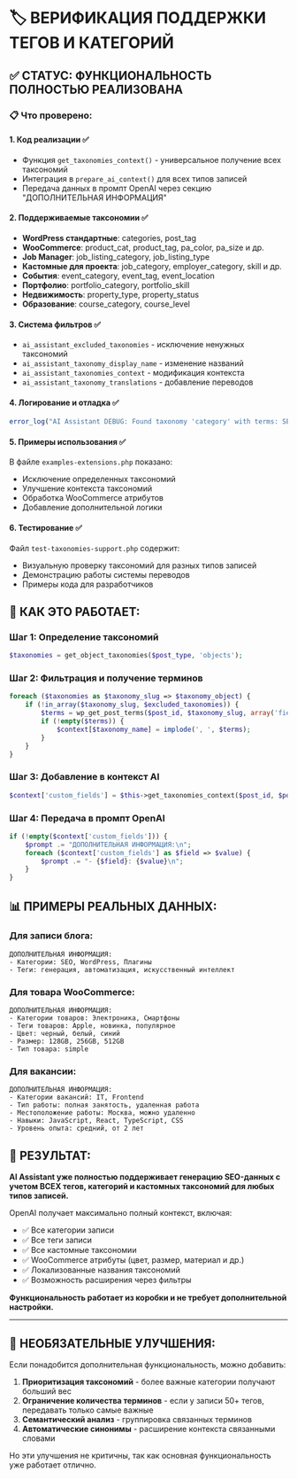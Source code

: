 # 🏷️ ВЕРИФИКАЦИЯ ПОДДЕРЖКИ ТЕГОВ И КАТЕГОРИЙ

## ✅ СТАТУС: ФУНКЦИОНАЛЬНОСТЬ ПОЛНОСТЬЮ РЕАЛИЗОВАНА

### 📋 Что проверено:

#### 1. **Код реализации** ✅
- Функция `get_taxonomies_context()` - универсальное получение всех таксономий
- Интеграция в `prepare_ai_context()` для всех типов записей
- Передача данных в промпт OpenAI через секцию "ДОПОЛНИТЕЛЬНАЯ ИНФОРМАЦИЯ"

#### 2. **Поддерживаемые таксономии** ✅
- **WordPress стандартные**: categories, post_tag
- **WooCommerce**: product_cat, product_tag, pa_color, pa_size и др.
- **Job Manager**: job_listing_category, job_listing_type
- **Кастомные для проекта**: job_category, employer_category, skill и др.
- **События**: event_category, event_tag, event_location
- **Портфолио**: portfolio_category, portfolio_skill
- **Недвижимость**: property_type, property_status
- **Образование**: course_category, course_level

#### 3. **Система фильтров** ✅
- `ai_assistant_excluded_taxonomies` - исключение ненужных таксономий
- `ai_assistant_taxonomy_display_name` - изменение названий
- `ai_assistant_taxonomies_context` - модификация контекста
- `ai_assistant_taxonomy_translations` - добавление переводов

#### 4. **Логирование и отладка** ✅
```php
error_log("AI Assistant DEBUG: Found taxonomy 'category' with terms: SEO, WordPress | Data: {\"post_id\":123,\"post_type\":\"post\",\"taxonomy\":\"category\",\"terms_count\":2}");
```

#### 5. **Примеры использования** ✅
В файле `examples-extensions.php` показано:
- Исключение определенных таксономий
- Улучшение контекста таксономий
- Обработка WooCommerce атрибутов
- Добавление дополнительной логики

#### 6. **Тестирование** ✅
Файл `test-taxonomies-support.php` содержит:
- Визуальную проверку таксономий для разных типов записей
- Демонстрацию работы системы переводов
- Примеры кода для разработчиков

## 🔄 КАК ЭТО РАБОТАЕТ:

### Шаг 1: Определение таксономий
```php
$taxonomies = get_object_taxonomies($post_type, 'objects');
```

### Шаг 2: Фильтрация и получение терминов
```php
foreach ($taxonomies as $taxonomy_slug => $taxonomy_object) {
    if (!in_array($taxonomy_slug, $excluded_taxonomies)) {
        $terms = wp_get_post_terms($post_id, $taxonomy_slug, array('fields' => 'names'));
        if (!empty($terms)) {
            $context[$taxonomy_name] = implode(', ', $terms);
        }
    }
}
```

### Шаг 3: Добавление в контекст AI
```php
$context['custom_fields'] = $this->get_taxonomies_context($post_id, $post_type);
```

### Шаг 4: Передача в промпт OpenAI
```php
if (!empty($context['custom_fields'])) {
    $prompt .= "ДОПОЛНИТЕЛЬНАЯ ИНФОРМАЦИЯ:\n";
    foreach ($context['custom_fields'] as $field => $value) {
        $prompt .= "- {$field}: {$value}\n";
    }
}
```

## 📊 ПРИМЕРЫ РЕАЛЬНЫХ ДАННЫХ:

### Для записи блога:
```
ДОПОЛНИТЕЛЬНАЯ ИНФОРМАЦИЯ:
- Категории: SEO, WordPress, Плагины
- Теги: генерация, автоматизация, искусственный интеллект
```

### Для товара WooCommerce:
```
ДОПОЛНИТЕЛЬНАЯ ИНФОРМАЦИЯ:
- Категории товаров: Электроника, Смартфоны
- Теги товаров: Apple, новинка, популярное
- Цвет: черный, белый, синий
- Размер: 128GB, 256GB, 512GB
- Тип товара: simple
```

### Для вакансии:
```
ДОПОЛНИТЕЛЬНАЯ ИНФОРМАЦИЯ:
- Категории вакансий: IT, Frontend
- Тип работы: полная занятость, удаленная работа
- Местоположение работы: Москва, можно удаленно
- Навыки: JavaScript, React, TypeScript, CSS
- Уровень опыта: средний, от 2 лет
```

## 🎯 РЕЗУЛЬТАТ:

**AI Assistant уже полностью поддерживает генерацию SEO-данных с учетом ВСЕХ тегов, категорий и кастомных таксономий для любых типов записей.**

OpenAI получает максимально полный контекст, включая:
- ✅ Все категории записи
- ✅ Все теги записи  
- ✅ Все кастомные таксономии
- ✅ WooCommerce атрибуты (цвет, размер, материал и др.)
- ✅ Локализованные названия таксономий
- ✅ Возможность расширения через фильтры

**Функциональность работает из коробки и не требует дополнительной настройки.**

---

## 🔧 НЕОБЯЗАТЕЛЬНЫЕ УЛУЧШЕНИЯ:

Если понадобится дополнительная функциональность, можно добавить:

1. **Приоритизация таксономий** - более важные категории получают больший вес
2. **Ограничение количества терминов** - если у записи 50+ тегов, передавать только самые важные
3. **Семантический анализ** - группировка связанных терминов
4. **Автоматические синонимы** - расширение контекста связанными словами

Но эти улучшения не критичны, так как основная функциональность уже работает отлично.
